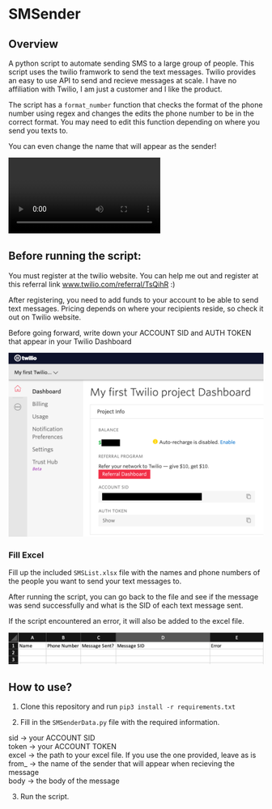 # SMSender

## Overview

 A python script to automate sending SMS to a large group of people.
 This script uses the twilio framwork to send the text messages.
 Twilio provides an easy to use API to send and recieve messages at scale.
 I have no affiliation with Twilio, I am just a customer and I like the product.

 The script has a `format_number` function that checks the format of the phone number using regex and changes the edits the phone number to be in the correct format. You may need to edit this function depending on where you send you texts to. 

 You can even change the name that will appear as the sender!

![](static/img/sms_recieved.mov)

## Before running the script:

You must register at the twilio website. 
You can help me out and register at this referral link www.twilio.com/referral/TsQihR :)

After registering, you need to add funds to your account to be able to send text messages. 
Pricing depends on where your recipients reside, so check it out on Twilio website.

Before going forward, write down your ACCOUNT SID and AUTH TOKEN that appear in your Twilio Dashboard

![](static/img/twilio_dashboard.png)

### Fill Excel

Fill up the included `SMSList.xlsx` file with the names and phone numbers of the people you want to send your text messages to.

After running the script, you can go back to the file and see if the message was send successfully and what is the SID of each text message sent. 

If the script encountered an error, it will also be added to the excel file. 

![](static/img/excel.png)

## How to use?

1. Clone this repository and run `pip3 install -r requirements.txt`

2. Fill in the `SMSenderData.py` file with the required information.

sid -> your ACCOUNT SID\
token -> your ACCOUNT TOKEN\
excel -> the path to your excel file. If you use the one provided, leave as is\
from_ -> the name of the sender that will appear when recieving the message\
body -> the body of the message

3. Run the script.
